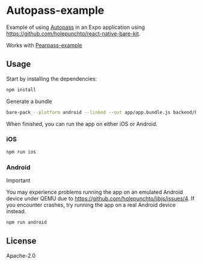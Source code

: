
# Autopass-example  
  
Example of using [Autopass](https://github.com/holepunchto/autopass) in an Expo application using <https://github.com/holepunchto/react-native-bare-kit>.  
  
Works with [Pearpass-example](https://github.com/holepunchto/pearpass-example/)  
  
  
## Usage  
  
Start by installing the dependencies:  
  
```sh  
npm install
```  
  
Generate a bundle  
  
```sh  
bare-pack --platform android --linked --out app/app.bundle.js backend/backend.js
```  
  
When finished, you can run the app on either iOS or Android.  
  
### iOS  
  
```sh  
npm run ios
```  
  
### Android  
  
> [!IMPORTANT]  
> You may experience problems running the app on an emulated Android device under QEMU due to https://github.com/holepunchto/libjs/issues/4. If you encounter crashes, try running the app on a real Android device instead.  
  
  
```sh  
npm run android
```  
  
## License  
  
Apache-2.0

